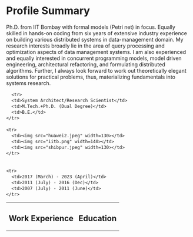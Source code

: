 # Profile Summary

Ph.D. from IIT Bombay with formal models (Petri net) in focus. Equally skilled in hands-on coding from six years of extensive industry experience on building various distributed systems in data-management domain. My research interests broadly lie in the area of query processing and optimization aspects of data management systems. I am also experienced and equally interested in concurrent programming models, model driven engineering, architectural refactoring, and formulating distributed algorithms. Further, I always look forward to work out theoretically elegant solutions for
practical problems, thus, materializing fundamentals into systems research.


<style>
  table td {
    border: none !important;
  }
</style>
<table>
  <tbody>
    <tr>
      <td><h2>Work Experience</h2></td>
      <td colspan="2"><h2>Education</h2></td>
    </tr>
    
      <tr>
      <td>System Architect/Research Scientist</td>
      <td>M.Tech.+Ph.D. (Dual Degree)</td>
      <td>B.E.</td>
    </tr>
    
    <tr>
      <td><img src="huawei2.jpeg" width=130></td>
      <td><img src="iitb.png" width=140></td>
      <td><img src="shibpur.jpeg" width=130></td>
    </tr>

    
    <tr>
      <td>2017 (March) - 2023 (April)</td>
      <td>2011 (July) - 2016 (Dec)</td>
      <td>2007 (July) - 2011 (June)</td>
    </tr>
  </tbody>
</table>
